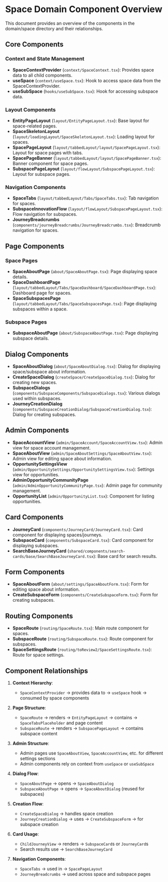 # Space Domain Component Overview

This document provides an overview of the components in the domain/space directory and their relationships.

## Core Components

### Context and State Management

- **SpaceContextProvider** (`context/SpaceContext.tsx`): Provides space data to all child components.
- **useSpace** (`context/useSpace.tsx`): Hook to access space data from the SpaceContextProvider.
- **useSubSpace** (`hooks/useSubSpace.tsx`): Hook for accessing subspace data.

### Layout Components

- **EntityPageLayout** (`layout/EntityPageLayout.tsx`): Base layout for space-related pages.
- **SpaceSkeletonLayout** (`layout/loadingLayout/SpaceSkeletonLayout.tsx`): Loading layout for spaces.
- **SpacePageLayout** (`layout/tabbedLayout/layout/SpacePageLayout.tsx`): Layout for space pages with tabs.
- **SpacePageBanner** (`layout/tabbedLayout/layout/SpacePageBanner.tsx`): Banner component for space pages.
- **SubspacePageLayout** (`layout/flowLayout/SubspacePageLayout.tsx`): Layout for subspace pages.

### Navigation Components

- **SpaceTabs** (`layout/tabbedLayout/Tabs/SpaceTabs.tsx`): Tab navigation for spaces.
- **SubspaceInnovationFlow** (`layout/flowLayout/SubspacePageLayout.tsx`): Flow navigation for subspaces.
- **JourneyBreadcrumbs** (`components/journeyBreadcrumbs/JourneyBreadcrumbs.tsx`): Breadcrumb navigation for spaces.

## Page Components

### Space Pages

- **SpaceAboutPage** (`about/SpaceAboutPage.tsx`): Page displaying space details.
- **SpaceDashboardPage** (`layout/tabbedLayout/Tabs/SpaceDashboard/SpaceDashboardPage.tsx`): Dashboard page for spaces.
- **SpaceSubspacesPage** (`layout/tabbedLayout/Tabs/SpaceSubspacesPage.tsx`): Page displaying subspaces within a space.

### Subspace Pages

- **SubspaceAboutPage** (`about/SubspaceAboutPage.tsx`): Page displaying subspace details.

## Dialog Components

- **SpaceAboutDialog** (`about/SpaceAboutDialog.tsx`): Dialog for displaying space/subspace about information.
- **CreateSpaceDialog** (`createSpace/CreateSpaceDialog.tsx`): Dialog for creating new spaces.
- **SubspaceDialogs** (`components/SubspaceComponents/SubspaceDialogs.tsx`): Various dialogs used within subspaces.
- **JourneyCreationDialog** (`components/SubspaceCreationDialog/SubspaceCreationDialog.tsx`): Dialog for creating subspaces.

## Admin Components

- **SpaceAccountView** (`admin/SpaceAccount/SpaceAccountView.tsx`): Admin view for space account management.
- **SpaceAboutView** (`admin/SpaceAboutSettings/SpaceAboutView.tsx`): Admin view for editing space about information.
- **OpportunitySettingsView** (`admin/OpportunitySettings/OpportunitySettingsView.tsx`): Settings view for opportunities.
- **AdminOpportunityCommunityPage** (`admin/AdminOpportunityCommunityPage.tsx`): Admin page for community management.
- **OpportunityList** (`admin/OpportunityList.tsx`): Component for listing opportunities.

## Card Components

- **JourneyCard** (`components/JourneyCard/JourneyCard.tsx`): Card component for displaying spaces/journeys.
- **SubspaceCard** (`components/SubspaceCard.tsx`): Card component for displaying subspaces.
- **SearchBaseJourneyCard** (`shared/components/search-cards/base/SearchBaseJourneyCard.tsx`): Base card for search results.

## Form Components

- **SpaceAboutForm** (`about/settings/SpaceAboutForm.tsx`): Form for editing space about information.
- **CreateSubspaceForm** (`components/CreateSubspaceForm.tsx`): Form for creating subspaces.

## Routing Components

- **SpaceRoute** (`routing/SpaceRoute.tsx`): Main route component for spaces.
- **SubspaceRoute** (`routing/SubspaceRoute.tsx`): Route component for subspaces.
- **SpaceSettingsRoute** (`routing/toReview2/SpaceSettingsRoute.tsx`): Route for space settings.

## Component Relationships

1. **Context Hierarchy**:

   - `SpaceContextProvider` → provides data to → `useSpace` hook → consumed by space components

2. **Page Structure**:

   - `SpaceRoute` → renders → `EntityPageLayout` → contains → `SpaceTabsPlaceholder` and page content
   - `SubspaceRoute` → renders → `SubspacePageLayout` → contains subspace content

3. **Admin Structure**:

   - Admin pages use `SpaceAboutView`, `SpaceAccountView`, etc. for different settings sections
   - Admin components rely on context from `useSpace` or `useSubSpace`

4. **Dialog Flow**:

   - `SpaceAboutPage` → opens → `SpaceAboutDialog`
   - `SubspaceAboutPage` → opens → `SpaceAboutDialog` (reused for subspaces)

5. **Creation Flow**:

   - `CreateSpaceDialog` → handles space creation
   - `JourneyCreationDialog` → uses → `CreateSubspaceForm` → for subspace creation

6. **Card Usage**:

   - `ChildJourneyView` → renders → `SubspaceCard`s or `JourneyCard`s
   - Search results use → `SearchBaseJourneyCard`

7. **Navigation Components**:
   - `SpaceTabs` → used in → `SpacePageLayout`
   - `JourneyBreadcrumbs` → used across space and subspace pages
